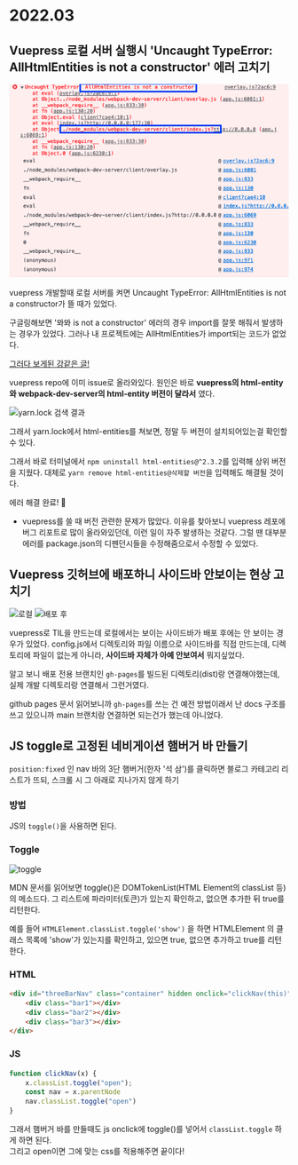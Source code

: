 
# 2022.03

## Vuepress 로컬 서버 실행시 'Uncaught TypeError: AllHtmlEntities is not a constructor' 에러 고치기

![error](./assets/htmlerror.png)

vuepress 개발할때 로컬 서버를 켜면 Uncaught TypeError: AllHtmlEntities is not a constructor가 뜰 때가 있었다.

구글링해보면 '뫄뫄 is not a constructor' 에러의 경우 import를 잘못 해줘서 발생하는 경우가 있었다. 그러나 내 프로젝트에는 AllHtmlEntities가 import되는 코드가 없었다.  

[그러다 보게된 강같은 글!](https://github.com/vuejs/vuepress/issues/2996)

vuepress repo에 이미 issue로 올라와있다. 
원인은 바로 **vuepress의 html-entity와 webpack-dev-server의 html-entity 버전이 달라서** 였다.

![yarn.lock 검색 결과](/images/blog/2203til/searchresult.png)

그래서 yarn.lock에서 html-entities를 쳐보면, 정말 두 버전이 설치되어있는걸 확인할 수 있다.

그래서 바로 터미널에서 `npm uninstall html-entities@^2.3.2`를 입력해 상위 버전을 지웠다. 대체로 `yarn remove html-entities@삭제할 버전`을 입력해도 해결될 것이다. 

에러 해결 완료! 🎉

+ vuepress를 쓸 때 버전 관련한 문제가 많았다. 이유를 찾아보니 vuepress 레포에 버그 리포트로 많이 올라와있던데, 이런 일이 자주 발생하는 것같다. 그럴 땐 대부분 에러를 package.json의 디펜던시들을 수정해줌으로서 수정할 수 있었다.

## Vuepress 깃허브에 배포하니 사이드바 안보이는 현상 고치기

![로컬](/images/blog/2203til/local.png)
![배포 후](/images/blog/2203til/deploy.png)

vuepress로 TIL을 만드는데 로컬에서는 보이는 사이드바가 배포 후에는 안 보이는 경우가 있었다. config.js에서 디렉토리와 파일 이름으로 사이드바를 직접 만드는데, 디렉토리에 파일이 없는게 아니라, **사이드바 자체가 아예 안보여서** 뭐지싶었다. 

알고 보니 배포 전용 브랜치인 `gh-pages`를 빌드된 디렉토리(dist)랑 연결해야했는데, 실제 개발 디렉토리랑 연결해서 그런거였다. 

github pages 문서 읽어보니까 `gh-pages`를 쓰는 건 예전 방법이래서 난 docs 구조를 쓰고 있으니까 main 브랜치랑 연결하면 되는건가 했는데 아니었다.

## JS toggle로 고정된 네비게이션 햄버거 바 만들기

`position:fixed` 인 nav 바의 3단 햄버거(한자 '석 삼')를 클릭하면 블로그 카테고리 리스트가 뜨되, 스크롤 시 그 아래로 지나가지 않게 하기

### 방법

JS의 ```toggle()```을 사용하면 된다.

### Toggle

![toggle](/images/blog/220307/toggle.png)

MDN 문서를 읽어보면 toggle()은 DOMTokenList(HTML Element의 classList 등)의 메소드다. 그 리스트에 파라미터(토큰)가 있는지 확인하고, 없으면 추가한 뒤 true를 리턴한다.

예를 들어 ```HTMLElement.classList.toggle('show')``` 을 하면 HTMLElement 의 클래스 목록에 'show'가 있는지를 확인하고, 있으면 true, 없으면 추가하고 true를 리턴한다.

### HTML

```html
<div id="threeBarNav" class="container" hidden onclick="clickNav(this)">
    <div class="bar1"></div>
    <div class="bar2"></div>
    <div class="bar3"></div>
</div>
```

### JS

```js
function clickNav(x) {
    x.classList.toggle("open");
    const nav = x.parentNode
    nav.classList.toggle("open")
}
```

그래서 햄버거 바를 만들때도 js onclick에 toggle()를 넣어서 `classList.toggle` 하게 하면 된다.  
그리고 open이면 그에 맞는 css를 적용해주면 끝이다!